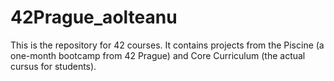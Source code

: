 # 42Prague_aolteanu
This is the repository for 42 courses. It contains projects from the Piscine (a one-month bootcamp from 42 Prague) and Core Curriculum (the actual cursus for students).
